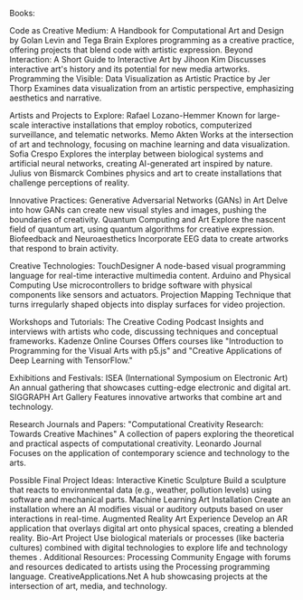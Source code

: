 Books:

Code as Creative Medium: A Handbook for Computational Art and Design by Golan Levin and Tega Brain
    Explores programming as a creative practice, offering projects that blend code with artistic expression.
Beyond Interaction: A Short Guide to Interactive Art by Jihoon Kim
    Discusses interactive art's history and its potential for new media artworks.
Programming the Visible: Data Visualization as Artistic Practice by Jer Thorp
    Examines data visualization from an artistic perspective, emphasizing aesthetics and narrative.

Artists and Projects to Explore:
Rafael Lozano-Hemmer
    Known for large-scale interactive installations that employ robotics, computerized surveillance, and telematic networks.
Memo Akten
    Works at the intersection of art and technology, focusing on machine learning and data visualization.
Sofia Crespo
    Explores the interplay between biological systems and artificial neural networks, creating AI-generated art inspired by nature.
Julius von Bismarck
    Combines physics and art to create installations that challenge perceptions of reality.

Innovative Practices:
Generative Adversarial Networks (GANs) in Art
    Delve into how GANs can create new visual styles and images, pushing the boundaries of creativity.
Quantum Computing and Art
    Explore the nascent field of quantum art, using quantum algorithms for creative expression.
Biofeedback and Neuroaesthetics
    Incorporate EEG data to create artworks that respond to brain activity.

Creative Technologies:
TouchDesigner
    A node-based visual programming language for real-time interactive multimedia content.
Arduino and Physical Computing
    Use microcontrollers to bridge software with physical components like sensors and actuators.
Projection Mapping
    Technique that turns irregularly shaped objects into display surfaces for video projection.

Workshops and Tutorials:
The Creative Coding Podcast
    Insights and interviews with artists who code, discussing techniques and conceptual frameworks.
Kadenze Online Courses
    Offers courses like "Introduction to Programming for the Visual Arts with p5.js" and "Creative Applications of Deep Learning with TensorFlow."

Exhibitions and Festivals:
ISEA (International Symposium on Electronic Art)
    An annual gathering that showcases cutting-edge electronic and digital art.
SIGGRAPH Art Gallery
    Features innovative artworks that combine art and technology.

Research Journals and Papers:
"Computational Creativity Research: Towards Creative Machines"
    A collection of papers exploring the theoretical and practical aspects of computational creativity.
Leonardo Journal
    Focuses on the application of contemporary science and technology to the arts.

Possible Final Project Ideas:
Interactive Kinetic Sculpture
    Build a sculpture that reacts to environmental data (e.g., weather, pollution levels) using software and mechanical parts.
Machine Learning Art Installation
        Create an installation where an AI modifies visual or auditory outputs based on user interactions in real-time.
Augmented Reality Art Experience
Develop an AR application that overlays digital art onto physical spaces, creating a blended reality.
Bio-Art Project
    Use biological materials or processes (like bacteria cultures) combined with digital technologies to explore life and technology themes
    .
Additional Resources:
Processing Community
    Engage with forums and resources dedicated to artists using the Processing programming language.
CreativeApplications.Net
    A hub showcasing projects at the intersection of art, media, and technology.